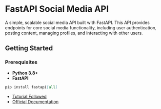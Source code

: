 # FastAPI Social Media API

A simple, scalable social media API built with FastAPI. This API provides endpoints for core social media functionality, including user authentication, posting content, managing profiles, and interacting with other users.

## Getting Started
### Prerequisites
- **Python 3.8+**
- **FastAPI**

```markdown
pip install fastapi[all]
```




- [Tutorial Followed](https://lnkd.in/gDjt_Gji)
- [Official Documentation](https://fastapi.tiangolo.com/tutorial/)
